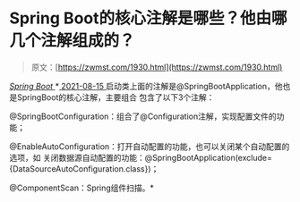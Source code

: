 <!--yml
category: 未分类
date: 0001-01-01 00:00:00
-->

# Spring Boot的核心注解是哪些？他由哪几个注解组成的？

> 原文：[https://zwmst.com/1930.html](https://zwmst.com/1930.html)

   [ *Spring Boot* ](https://zwmst.com/spring-boot)*[ <time datetime="2021-08-15T16:52:02+08:00"> 2021-08-15 </time> ](https://zwmst.com/1930.html)  启动类上面的注解是@SpringBootApplication，他也是SpringBoot的核心注解，主要组合 包含了以下3个注解：

@SpringBootConfiguration：组合了@Configuration注解，实现配置文件的功能；

@EnableAutoConfiguration：打开自动配置的功能，也可以关闭某个自动配置的选项，如 关闭数据源自动配置的功能：@SpringBootApplication(exclude= {DataSourceAutoConfiguration.class})；

@ComponentScan：Spring组件扫描。*